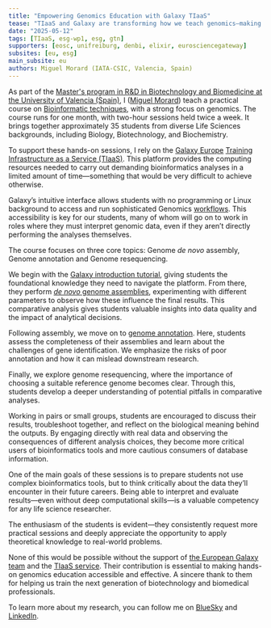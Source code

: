 ```yaml
---
title: "Empowering Genomics Education with Galaxy TIaaS"
tease: "TIaaS and Galaxy are transforming how we teach genomics—making hands-on bioinformatics accessible to every student, no coding required."
date: "2025-05-12"
tags: [TIaaS, esg-wp1, esg, gtn]
supporters: [eosc, unifreiburg, denbi, elixir, eurosciencegateway]
subsites: [eu, esg]
main_subsite: eu
authors: Miguel Morard (IATA-CSIC, Valencia, Spain)
---
```

As part of the [Master's program in R&D in Biotechnology and Biomedicine at the University of
Valencia (Spain)](https://www.uv.es/uvweb/college/en/postgraduate-courses/official-master-s-degrees/official-master-s-degrees-offered/master-s-degree-research-development-biotechnology-biomedicine-1285848941532/Titulacio.html?id=1285956361839), I ([Miguel Morard](https://scholar.google.es/citations?user=_j3v1hMAAAAJ&hl=en)) teach a practical course on [Bioinformatic techniques](https://www.uv.es/uvweb/undergraduate-degree-human-nutrition-dietetics/en/after-degree/official-master-s-degree/uv-master-s-degrees-catalogue-1285933577299.html?idA=44696&idT=2224;2025), with a strong focus on
genomics. The course runs for one month, with two-hour sessions held twice a week. It brings together
approximately 35 students from diverse Life Sciences backgrounds, including Biology, Biotechnology,
and Biochemistry.

To support these hands-on sessions, I rely on the [Galaxy Europe](https://usegalaxy.eu/) [Training Infrastructure as a Service (TIaaS)](https://usegalaxy.eu/tiaas/). This platform provides the computing resources needed to carry out demanding bioinformatics
analyses in a limited amount of time—something that would be very difficult to achieve otherwise.

Galaxy’s intuitive interface allows students with no programming or Linux background to access and
run sophisticated Genomics [workflows](https://usegalaxy.org/workflows/list_published). This accessibility is key for our students, many of whom will
go on to work in roles where they must interpret genomic data, even if they aren’t directly performing
the analyses themselves.

The course focuses on three core topics: Genome _de novo_ assembly, Genome annotation and Genome
resequencing.

We begin with the [Galaxy introduction tutorial](https://training.galaxyproject.org/training-material/topics/introduction/tutorials/galaxy-intro-101/tutorial.html), giving students the foundational knowledge they need
to navigate the platform. From there, they perform [_de novo_ genome assemblies](https://training.galaxyproject.org/training-material/topics/assembly/), experimenting with
different parameters to observe how these influence the final results. This comparative analysis gives
students valuable insights into data quality and the impact of analytical decisions.

Following assembly, we move on to [genome annotation](https://training.galaxyproject.org/training-material/topics/genome-annotation/). Here, students assess the completeness of their
assemblies and learn about the challenges of gene identification. We emphasize the risks of poor
annotation and how it can mislead downstream research.

Finally, we explore genome resequencing, where the importance of choosing a suitable reference
genome becomes clear. Through this, students develop a deeper understanding of potential pitfalls in
comparative analyses.

Working in pairs or small groups, students are encouraged to discuss their results, troubleshoot
together, and reflect on the biological meaning behind the outputs. By engaging directly with real data
and observing the consequences of different analysis choices, they become more critical users of
bioinformatics tools and more cautious consumers of database information.

One of the main goals of these sessions is to prepare students not use complex bioinformatics tools, but
to think critically about the data they’ll encounter in their future careers. Being able to interpret and
evaluate results—even without deep computational skills—is a valuable competency for any life
science researcher.

The enthusiasm of the students is evident—they consistently request more practical sessions and deeply
appreciate the opportunity to apply theoretical knowledge to real-world problems.

None of this would be possible without the support of [the European Galaxy team](https://usegalaxy-eu.github.io/people) and the [TIaaS service](https://usegalaxy.eu/tiaas/).
Their contribution is essential to making hands-on genomics education accessible and effective. A
sincere thank to them for helping us train the next generation of biotechnology and biomedical
professionals.

To learn more about my research, you can follow me on [BlueSky](https://bsky.app/profile/mmorard.bsky.social) and [LinkedIn](https://www.linkedin.com/in/miguel-morard/).